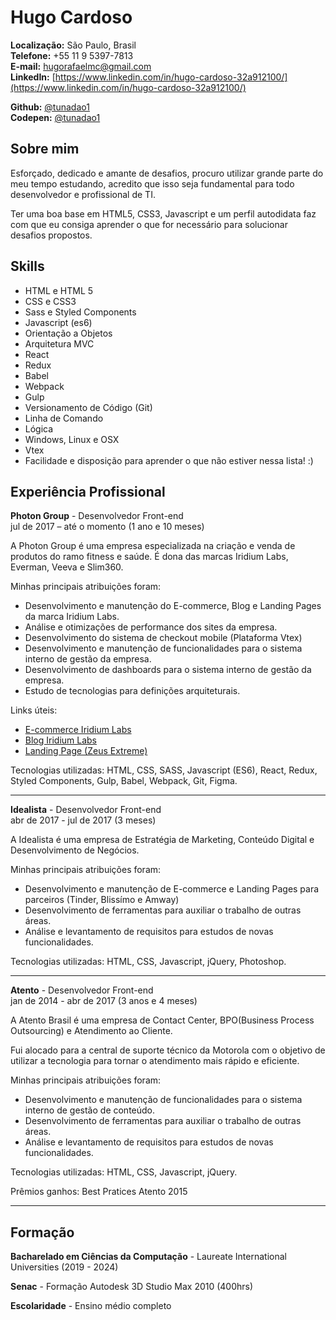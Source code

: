 # Hugo Cardoso

**Localização:** São Paulo, Brasil  
**Telefone:** +55 11 9 5397-7813  
**E-mail:** [hugorafaelmc@gmail.com](mailto:hugorafaelmc@gmail.com)  
**LinkedIn:** [https://www.linkedin.com/in/hugo-cardoso-32a912100/](https://www.linkedin.com/in/hugo-cardoso-32a912100/)  

**Github:** [@tunadao1](https://github.com/tunadao1)  
**Codepen:** [@tunadao1](http://codepen.io/tunadao1/)  

## Sobre mim

Esforçado, dedicado e amante de desafios, procuro utilizar grande parte do meu tempo estudando, acredito que isso seja fundamental para todo desenvolvedor e profissional de TI. 

Ter uma boa base em HTML5, CSS3, Javascript e um perfil autodidata faz com que eu consiga aprender o que for necessário para solucionar desafios propostos.
## Skills

- HTML e HTML 5
- CSS e CSS3
- Sass e Styled Components
- Javascript (es6)
- Orientação a Objetos
- Arquitetura MVC
- React
- Redux
- Babel
- Webpack
- Gulp
- Versionamento de Código (Git)
- Linha de Comando
- Lógica
- Windows, Linux e OSX
- Vtex
- Facilidade e disposição para aprender o que não estiver nessa lista! :)

## Experiência Profissional

**Photon Group** - Desenvolvedor Front-end  
jul de 2017 – até o momento  (1 ano e 10 meses)

A Photon Group é uma empresa especializada na criação e venda de produtos do ramo fitness e saúde. É dona das marcas Iridium Labs, Everman, Veeva e Slim360.

Minhas principais atribuições foram:
- Desenvolvimento e manutenção do E-commerce, Blog e Landing Pages da marca Iridium Labs.
- Análise e otimizações de performance dos sites da empresa.
- Desenvolvimento do sistema de checkout mobile (Plataforma Vtex)
- Desenvolvimento e manutenção de funcionalidades para o sistema interno de gestão da empresa.
- Desenvolvimento de dashboards para o sistema interno de gestão da empresa.
- Estudo de tecnologias para definições arquiteturais.

Links úteis:
- [E-commerce Iridium Labs](https://www.iridiumlabs.com.br/)
- [Blog Iridium Labs](https://www.feitodeiridium.com.br/)
- [Landing Page (Zeus Extreme)](https://zeusextreme.com.br/)

Tecnologias utilizadas: HTML, CSS, SASS, Javascript (ES6), React, Redux, Styled Components, Gulp, Babel, Webpack, Git, Figma.

---

**Idealista** - Desenvolvedor Front-end  
abr de 2017 - jul de 2017 (3 meses)

A Idealista é uma empresa de Estratégia de Marketing, Conteúdo Digital e Desenvolvimento de Negócios.

Minhas principais atribuições foram:
- Desenvolvimento e manutenção de E-commerce e Landing Pages para parceiros (Tinder, Blissímo e Amway)
- Desenvolvimento de ferramentas para auxiliar o trabalho de outras áreas.
- Análise e levantamento de requisitos para estudos de novas funcionalidades.

Tecnologias utilizadas: HTML, CSS, Javascript, jQuery, Photoshop.

---

**Atento** - Desenvolvedor Front-end  
jan de 2014 - abr de 2017 (3 anos e 4 meses)

A Atento Brasil é uma empresa de Contact Center, BPO(Business Process Outsourcing) e Atendimento ao Cliente.

Fui alocado para a central de suporte técnico da Motorola com o objetivo de utilizar a tecnologia para tornar o atendimento mais rápido e eficiente.

Minhas principais atribuições foram:
- Desenvolvimento e manutenção de funcionalidades para o sistema interno de gestão de conteúdo.
- Desenvolvimento de ferramentas para auxiliar o trabalho de outras áreas.
- Análise e levantamento de requisitos para estudos de novas funcionalidades.

Tecnologias utilizadas: HTML, CSS, Javascript, jQuery.

Prêmios ganhos: Best Pratices Atento 2015

---

## Formação

**Bacharelado em Ciências da Computação** - Laureate International Universities (2019 - 2024)  

**Senac** - Formação Autodesk 3D Studio Max 2010 (400hrs)  

**Escolaridade** - Ensino médio completo